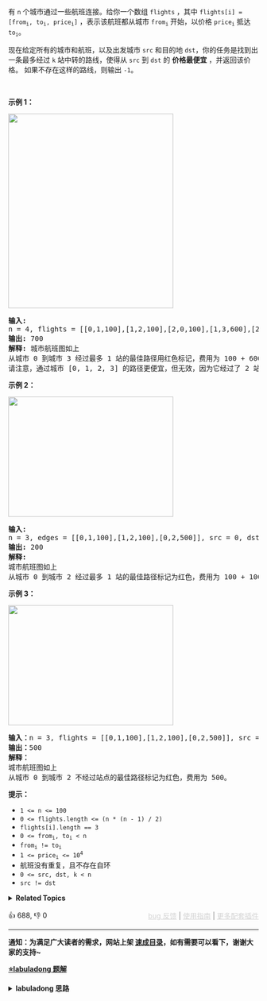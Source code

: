 <p>有 <code>n</code> 个城市通过一些航班连接。给你一个数组&nbsp;<code>flights</code> ，其中&nbsp;<code>flights[i] = [from<sub>i</sub>, to<sub>i</sub>, price<sub>i</sub>]</code> ，表示该航班都从城市 <code>from<sub>i</sub></code> 开始，以价格 <code>price<sub>i</sub></code> 抵达 <code>to<sub>i</sub></code>。</p>

<p>现在给定所有的城市和航班，以及出发城市 <code>src</code> 和目的地 <code>dst</code>，你的任务是找到出一条最多经过 <code>k</code>&nbsp;站中转的路线，使得从 <code>src</code> 到 <code>dst</code> 的 <strong>价格最便宜</strong> ，并返回该价格。 如果不存在这样的路线，则输出 <code>-1</code>。</p>

<p>&nbsp;</p>

<p><strong>示例 1：</strong></p> 
<img alt="" src="https://assets.leetcode.com/uploads/2022/03/18/cheapest-flights-within-k-stops-3drawio.png" style="width: 332px; height: 392px;" /> 
<pre>
<strong>输入:</strong> 
n = 4, flights = [[0,1,100],[1,2,100],[2,0,100],[1,3,600],[2,3,200]], src = 0, dst = 3, k = 1
<strong>输出:</strong> 700 
<strong>解释:</strong> 城市航班图如上
从城市 0 到城市 3 经过最多 1 站的最佳路径用红色标记，费用为 100 + 600 = 700。
请注意，通过城市 [0, 1, 2, 3] 的路径更便宜，但无效，因为它经过了 2 站。
</pre>

<p><strong>示例 2：</strong></p> 
<img alt="" src="https://assets.leetcode.com/uploads/2022/03/18/cheapest-flights-within-k-stops-1drawio.png" style="width: 332px; height: 242px;" /> 
<pre>
<strong>输入:</strong> 
n = 3, edges = [[0,1,100],[1,2,100],[0,2,500]], src = 0, dst = 2, k = 1
<strong>输出:</strong> 200
<strong>解释:</strong> 
城市航班图如上
从城市 0 到城市 2 经过最多 1 站的最佳路径标记为红色，费用为 100 + 100 = 200。
</pre>

<p><strong class="example">示例 3：</strong></p> 
<img alt="" src="https://assets.leetcode.com/uploads/2022/03/18/cheapest-flights-within-k-stops-2drawio.png" style="width: 332px; height: 242px;" /> 
<pre>
<b>输入：</b>n = 3, flights = [[0,1,100],[1,2,100],[0,2,500]], src = 0, dst = 2, k = 0
<b>输出：</b>500
<strong>解释：</strong>
城市航班图如上
从城市 0 到城市 2 不经过站点的最佳路径标记为红色，费用为 500。
</pre>

<p><strong>提示：</strong></p>

<ul> 
 <li><code>1 &lt;= n &lt;= 100</code></li> 
 <li><code>0 &lt;= flights.length &lt;= (n * (n - 1) / 2)</code></li> 
 <li><code>flights[i].length == 3</code></li> 
 <li><code>0 &lt;= from<sub>i</sub>, to<sub>i</sub> &lt; n</code></li> 
 <li><code>from<sub>i</sub> != to<sub>i</sub></code></li> 
 <li><code>1 &lt;= price<sub>i</sub> &lt;= 10<sup>4</sup></code></li> 
 <li>航班没有重复，且不存在自环</li> 
 <li><code>0 &lt;= src, dst, k &lt; n</code></li> 
 <li><code>src != dst</code></li> 
</ul>

<details><summary><strong>Related Topics</strong></summary>深度优先搜索 | 广度优先搜索 | 图 | 动态规划 | 最短路 | 堆（优先队列）</details><br>

<div>👍 688, 👎 0<span style='float: right;'><span style='color: gray;'><a href='https://github.com/labuladong/fucking-algorithm/issues' target='_blank' style='color: lightgray;text-decoration: underline;'>bug 反馈</a> | <a href='https://labuladong.online/algo/fname.html?fname=jb插件简介' target='_blank' style='color: lightgray;text-decoration: underline;'>使用指南</a> | <a href='https://labuladong.online/algo/' target='_blank' style='color: lightgray;text-decoration: underline;'>更多配套插件</a></span></span></div>

<div id="labuladong"><hr>

**通知：为满足广大读者的需求，网站上架 [速成目录](https://labuladong.online/algo/intro/quick-learning-plan/)，如有需要可以看下，谢谢大家的支持~**



<p><strong><a href="https://labuladong.online/algo/dynamic-programming/cheap-travel/" target="_blank">⭐️labuladong 题解</a></strong></p>
<details><summary><strong>labuladong 思路</strong></summary>


<div id="labuladong_solution_zh">

## 基本思路

`dp` 函数的定义：**从起点 `src` 出发，`k` 步之内（一步就是一条边）到达节点 `s` 的最小路径权重为 `dp(s, k)`**。

这样，题目想求的最小机票开销就可以用 `dp(dst, K+1)` 来表示。

状态转移方程：

```java
dp(dst, k) = min(
    dp(s1, k - 1) + w1,
    dp(s2, k - 1) + w2
)
```

![](https://labuladong.online/algo/images/travel-shortest/4.jpeg)

**详细题解**：
  - [旅游省钱大法：加权最短路径](https://labuladong.online/algo/dynamic-programming/cheap-travel/)

</div>





<div id="solution">

## 解法代码



<div class="tab-panel"><div class="tab-nav">
<button data-tab-item="cpp" class="tab-nav-button btn " data-tab-group="default" onclick="switchTab(this)">cpp🤖</button>

<button data-tab-item="python" class="tab-nav-button btn " data-tab-group="default" onclick="switchTab(this)">python🤖</button>

<button data-tab-item="java" class="tab-nav-button btn active" data-tab-group="default" onclick="switchTab(this)">java🟢</button>

<button data-tab-item="go" class="tab-nav-button btn " data-tab-group="default" onclick="switchTab(this)">go🤖</button>

<button data-tab-item="javascript" class="tab-nav-button btn " data-tab-group="default" onclick="switchTab(this)">javascript🤖</button>
</div><div class="tab-content">
<div data-tab-item="cpp" class="tab-item " data-tab-group="default"><div class="highlight">

```cpp
// 注意：cpp 代码由 chatGPT🤖 根据我的 java 代码翻译。
// 本代码的正确性已通过力扣验证，如有疑问，可以对照 java 代码查看。

#include <vector>
#include <unordered_map>
#include <climits>
#include <algorithm>

using namespace std;

class Solution {
private:
    unordered_map<int, vector<pair<int, int>>> indegree;
    int src, dst;
    // 备忘录
    vector<vector<int>> memo;

    // 定义：从 src 出发，k 步之内到达 s 的最短路径权重
    int dp(int s, int k) {
        // base case
        if (s == src) return 0;
        if (k == 0) return -1;
        // 查备忘录，防止冗余计算
        if (memo[s][k] != -888) return memo[s][k];

        // 初始化为最大值，方便等会取最小值
        int res = INT_MAX;
        if (indegree.count(s)) {
            // 当 s 有入度节点时，分解为子问题
            for (auto& v : indegree[s]) {
                int from = v.first;
                int price = v.second;
                // 从 src 到达相邻的入度节点所需的最短路径权重
                int subProblem = dp(from, k - 1);
                // 跳过无解的情况
                if (subProblem != -1) {
                    res = min(res, subProblem + price);
                }
            }
        }
        // 存入备忘录
        memo[s][k] = (res == INT_MAX) ? -1 : res;
        return memo[s][k];
    }

public:
    int findCheapestPrice(int n, vector<vector<int>>& flights, int src, int dst, int K) {
        // 将中转站个数转化成边的条数
        K++;
        this->src = src;
        this->dst = dst;
        // 初始化备忘录，全部填一个特殊值
        memo = vector<vector<int>>(n, vector<int>(K + 1, -888));

        for (auto& f : flights) {
            int from = f[0], to = f[1], price = f[2];
            // 记录谁指向该节点，以及之间的权重
            indegree[to].emplace_back(from, price);
        }

        return dp(dst, K);
    }
};
```

</div></div>

<div data-tab-item="python" class="tab-item " data-tab-group="default"><div class="highlight">

```python
# 注意：python 代码由 chatGPT🤖 根据我的 java 代码翻译。
# 本代码的正确性已通过力扣验证，如有疑问，可以对照 java 代码查看。

from typing import List
import collections

class Solution:
    # 备忘录
    def __init__(self):
        self.memo = []
        self.indegree = collections.defaultdict(list)
        self.src = 0
        self.dst = 0

    def findCheapestPrice(self, n: int, flights: List[List[int]], src: int, dst: int, K: int) -> int:
        # 将中转站个数转化成边的条数
        K += 1
        self.src = src
        self.dst = dst
        # 初始化备忘录，全部填一个特殊值
        self.memo = [[-888 for _ in range(K + 1)] for _ in range(n)]

        for f in flights:
            from_node, to_node, price = f
            # 记录谁指向该节点，以及之间的权重
            self.indegree[to_node].append((from_node, price))

        # 查找最便宜的航班价格
        result = self.dp(dst, K)
        # 如果结果仍然是初始化的特殊值，说明没有找到路径
        return result if result != -888 else -1

    # 定义：从 src 出发，k 步之内到达 s 的最短路径权重
    def dp(self, s: int, k: int) -> int:
        # base case
        if s == self.src:
            return 0
        if k == 0:
            return -1
        # 查备忘录，防止冗余计算
        if self.memo[s][k] != -888:
            return self.memo[s][k]

        # 初始化为最大值，方便等会取最小值
        res = float('inf')
        # 当 s 有入度节点时，分解为子问题
        for from_node, price in self.indegree.get(s, []):
            # 从 src 到达相邻的入度节点所需的最短路径权重
            subProblem = self.dp(from_node, k - 1)
            # 跳过无解的情况
            if subProblem != -1:
                res = min(res, subProblem + price)
        
        # 存入备忘录
        self.memo[s][k] = res if res != float('inf') else -1
        return self.memo[s][k]
```

</div></div>

<div data-tab-item="java" class="tab-item active" data-tab-group="default"><div class="highlight">

```java
class Solution {
    HashMap<Integer, List<int[]>> indegree;
    int src, dst;
    // 备忘录
    int[][] memo;

    public int findCheapestPrice(int n, int[][] flights, int src, int dst, int K) {
        // 将中转站个数转化成边的条数
        K++;
        this.src = src;
        this.dst = dst;
        // 初始化备忘录，全部填一个特殊值
        memo = new int[n][K + 1];
        for (int[] row : memo) {
            Arrays.fill(row, -888);
        }

        indegree = new HashMap<>();
        for (int[] f : flights) {
            int from = f[0];
            int to = f[1];
            int price = f[2];
            // 记录谁指向该节点，以及之间的权重
            indegree.putIfAbsent(to, new LinkedList<>());
            indegree.get(to).add(new int[]{from, price});
        }

        return dp(dst, K);
    }

    // 定义：从 src 出发，k 步之内到达 s 的最短路径权重
    int dp(int s, int k) {
        // base case
        if (s == src) {
            return 0;
        }
        if (k == 0) {
            return -1;
        }
        // 查备忘录，防止冗余计算
        if (memo[s][k] != -888) {
            return memo[s][k];
        }

        // 初始化为最大值，方便等会取最小值
        int res = Integer.MAX_VALUE;
        if (indegree.containsKey(s)) {
            // 当 s 有入度节点时，分解为子问题
            for (int[] v : indegree.get(s)) {
                int from = v[0];
                int price = v[1];
                // 从 src 到达相邻的入度节点所需的最短路径权重
                int subProblem = dp(from, k - 1);/**<extend up -300>![](https://labuladong.online/algo/images/travel-shortest/4.jpeg) */
                // 跳过无解的情况
                if (subProblem != -1) {
                    res = Math.min(res, subProblem + price);
                }
            }
        }
        // 存入备忘录
        memo[s][k] = res == Integer.MAX_VALUE ? -1 : res;
        return memo[s][k];
    }
}
```

</div></div>

<div data-tab-item="go" class="tab-item " data-tab-group="default"><div class="highlight">

```go
// 注意：go 代码由 chatGPT🤖 根据我的 java 代码翻译。
// 本代码的正确性已通过力扣验证，如有疑问，可以对照 java 代码查看。

import "math"

func findCheapestPrice(n int, flights [][]int, src int, dst int, K int) int {
    // 将中转站个数转化成边的条数
    K++
    // 备忘录
    memo := make([][]int, n)
    // 初始化备忘录，全部填一个特殊值
    for i := range memo {
        memo[i] = make([]int, K+1)
        for j := range memo[i] {
            memo[i][j] = -888
        }
    }

    indegree := make(map[int][][]int)
    for _, f := range flights {
        from, to, price := f[0], f[1], f[2]
        // 记录谁指向该节点，以及之间的权重
        indegree[to] = append(indegree[to], []int{from, price})
    }

    return dp(dst, K, src, indegree, memo)
}

// 定义：从 src 出发，k 步之内到达 s 的最短路径权重
func dp(s int, k int, src int, indegree map[int][][]int, memo [][]int) int {
    // base case
    if s == src {
        return 0
    }
    if k == 0 {
        return -1
    }
    // 查备忘录，防止冗余计算
    if memo[s][k] != -888 {
        return memo[s][k]
    }

    // 初始化为最大值，方便等会取最小值
    res := math.MaxInt32
    if nodes, ok := indegree[s]; ok {
        // 当 s 有入度节点时，分解为子问题
        for _, v := range nodes {
            from, price := v[0], v[1]
            // 从 src 到达相邻的入度节点所需的最短路径权重
            subProblem := dp(from, k-1, src, indegree, memo)
            // 跳过无解的情况
            if subProblem != -1 {
                res = int(math.Min(float64(res), float64(subProblem+price)))
            }
        }
    }
    // 存入备忘录
    if res == math.MaxInt32 {
        memo[s][k] = -1
    } else {
        memo[s][k] = res
    }
    return memo[s][k]
}
```

</div></div>

<div data-tab-item="javascript" class="tab-item " data-tab-group="default"><div class="highlight">

```javascript
// 注意：javascript 代码由 chatGPT🤖 根据我的 java 代码翻译。
// 本代码的正确性已通过力扣验证，如有疑问，可以对照 java 代码查看。

var findCheapestPrice = function(n, flights, src, dst, K) {
    // 将中转站个数转化成边的条数
    K++;
    
    // 备忘录
    const memo = new Array(n).fill(0).map(() => new Array(K + 1).fill(-888));
    
    // 初始化备忘录，全部填一个特殊值
    const indegree = new Map();

    for (const f of flights) {
        const [from, to, price] = f;
        // 记录谁指向该节点，以及之间的权重
        if (!indegree.has(to)) {
            indegree.set(to, []);
        }
        indegree.get(to).push([from, price]);
    }

    // 定义：从 src 出发，k 步之内到达 s 的最短路径权重
    // @visualize status(s, k)
    function dp(s, k) {
        // base case
        if (s === src) {
            return 0;
        }
        if (k === 0) {
            return -1;
        }
        // 查备忘录，防止冗余计算
        if (memo[s][k] !== -888) {
            return memo[s][k];
        }

        // 初始化为最大值，方便等会取最小值
        let res = Number.MAX_VALUE;
        if (indegree.has(s)) {
            // 当 s 有入度节点时，分解为子问题
            for (const [from, price] of indegree.get(s)) {
                // 从 src 到达相邻的入度节点所需的最短路径权重
                // @visualize choose(price)
                const subProblem = dp(from, k - 1);
                // @visualize unchoose()
                // 跳过无解的情况
                if (subProblem !== -1) {
                    res = Math.min(res, subProblem + price);
                }
            }
        }
        // 存入备忘录
        memo[s][k] = res === Number.MAX_VALUE ? -1 : res;
        return memo[s][k];
    }

    return dp(dst, K);
};
```

</div></div>
</div></div>

<hr /><details open hint-container details><summary style="font-size: medium"><strong>🥳🥳 算法可视化 🥳🥳</strong></summary><div id="data_cheapest-flights-within-k-stops"  ></div><div class="resizable aspect-ratio-container" style="height: 100%;">
<div id="iframe_cheapest-flights-within-k-stops"></div></div>
</details><hr /><br />

</div>
</details>
</div>



